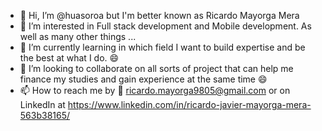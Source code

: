 - 👋 Hi, I’m @huasoroa but I'm better known as Ricardo Mayorga Mera
- 👀 I’m interested in Full stack development and Mobile development. As well as many other things ... 
- 🌱 I’m currently learning in which field I want to build expertise and be the best at what I do. 😄
- 💞️ I’m looking to collaborate on all sorts of project that can help me finance my studies and gain experience at the same time 😄
- 📫 How to reach me by 📧 ricardo.mayorga9805@gmail.com or on LinkedIn at https://www.linkedin.com/in/ricardo-javier-mayorga-mera-563b38165/

<!---
huasoroa/huasoroa is a ✨ special ✨ repository because its `README.md` (this file) appears on your GitHub profile.
You can click the Preview link to take a look at your changes.
--->
